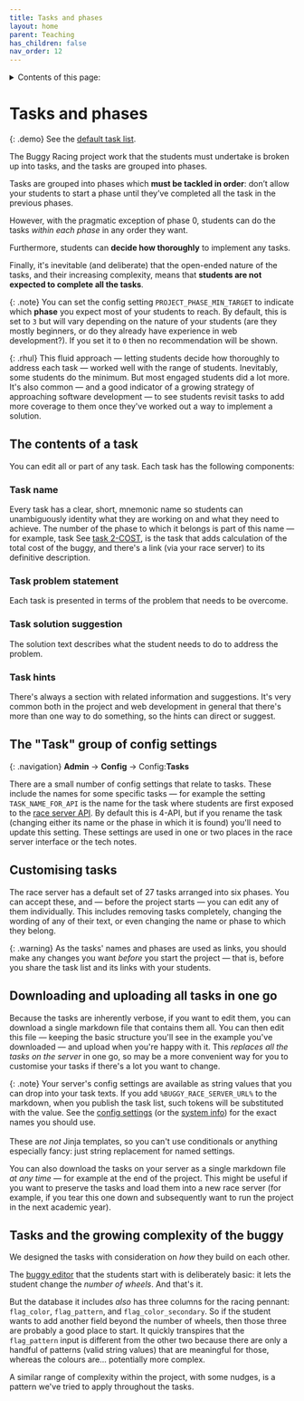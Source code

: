 ```yaml
---
title: Tasks and phases
layout: home
parent: Teaching
has_children: false
nav_order: 12
---
```


<details close markdown="block">
  <summary>
    Contents of this page:
  </summary>
  {: .text-delta }
- TOC
{:toc}
</details>

# Tasks and phases

{: .demo}
See the [default task list]({{site.content.demo_url}}/project/tasks).

The Buggy Racing project work that the students must undertake is broken up
into tasks, and the tasks are grouped into phases.

Tasks are grouped into phases which **must be tackled in order**: don’t allow
your students to start a phase until they’ve completed all the task in the
previous phases.

However, with the pragmatic exception of phase 0, students can do the tasks
_within each phase_ in any order they want.

Furthermore, students can **decide how thoroughly** to implement any tasks.

Finally, it's inevitable (and deliberate) that the open-ended nature of the
tasks, and their increasing complexity, means that **students are not expected
to complete all the tasks**.

{: .note}
You can set the config setting `PROJECT_PHASE_MIN_TARGET` to indicate which
**phase** you expect most of your students to reach. By default, this is set
to `3` but will vary depending on the nature of your students (are they
mostly beginners, or do they already have experience in web development?). If
you set it to `0` then no recommendation will be shown.


{: .rhul}
This fluid approach — letting students decide how thoroughly to address each
task — worked well with the range of students. Inevitably, some students do
the minimum. But most engaged students did a lot more. It's also common — and
a good indicator of a growing strategy of approaching software development —
to see students revisit tasks to add more coverage to them once they've
worked out a way to implement a solution.

## The contents of a task

You can edit all or part of any task. Each task has the following components:

### Task name

Every task has a clear, short, mnemonic name so students can unambiguously
identity what they are working on and what they need to achieve. The number of
the phase to which it belongs is part of this name — for example, task See
[task 2-COST]({{site.content.demo_url}}/project/tasks/2-COSST), is the task
that adds calculation of the total cost of the buggy, and there's a link (via
your race server) to its definitive description.

### Task problem statement

Each task is presented in terms of the problem that needs to be overcome.

### Task solution suggestion

The solution text describes what the student needs to do to address the problem.

### Task hints

There's always a section with related information and suggestions. It's very
common both in the project and web development in general that there's more than
one way to do something, so the hints can direct or suggest.


## The "Task" group of config settings

{: .navigation}
**Admin** → **Config** → Config:**Tasks**

There are a small number of config settings that relate to tasks. These include
the names for some specific tasks — for example the setting `TASK_NAME_FOR_API`
is the name for the task where students are first exposed to the
[race server API](../running/api). By default this is 4-API, but if you
rename the task (changing either its name or the phase in which it is found)
you'll need to update this setting. These settings are used in one or two places
in the race server interface or the tech notes.

## Customising tasks

The race server has a default set of 27 tasks arranged into six phases. You
can accept these, and — before the project starts — you can edit any of them
individually. This includes removing tasks completely, changing the wording
of any of their text, or even changing the name or phase to which they belong.

{: .warning}
As the tasks' names and phases are used as links, you should make any changes
you want _before_ you start the project — that is, before you share the
task list and its links with your students.

## Downloading and uploading all tasks in one go

Because the tasks are inherently verbose, if you want to edit them, you can
download a single markdown file that contains them all. You can then edit
this file — keeping the basic structure you'll see in the example you've
downloaded — and upload when you're happy with it. This _replaces all the
tasks on the server_ in one go, so may be a more convenient way for you to
customise your tasks if there's a lot you want to change.

{: .note}
Your server's config settings are available as string values that you can
drop into your task texts. If you add `%BUGGY_RACE_SERVER_URL%` to the markdown,
when you publish the task list, such tokens will be substituted with the value.
See the [config settings](../customising) (or the
[system info](../customising/env#other-system-settings-system-info)) for the
exact names you should use.  
<br>
These are _not_ Jinja templates, so you can't use conditionals or anything
especially fancy: just string replacement for named settings.

You can also download the tasks on your server as a single markdown file _at
any time_ — for example at the end of the project. This might be useful if you
want to preserve the tasks and load them into a new race server (for example,
if you tear this one down and subsequently want to run the project in the next
academic year).


## Tasks and the growing complexity of the buggy

We designed the tasks with consideration on _how_ they build on each other.

The [buggy editor](../buggy-editor) that the students start with is deliberately
basic: it lets the student change the _number of wheels_. And that's it.

But the database it includes _also_ has three columns for the racing pennant:
`flag_color`, `flag_pattern`, and `flag_color_secondary`. So if the student
wants to add another field beyond the number of wheels, then those three are
probably a good place to start. It quickly transpires that the `flag_pattern`
input is different from the other two because there are only a handful of
patterns (valid string values) that are meaningful for those, whereas the
colours are... potentially more complex.

A similar range of complexity within the project, with some nudges, is a 
pattern we've tried to apply throughout the tasks.
